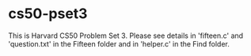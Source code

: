 # cs50-pset3

This is Harvard CS50 Problem Set 3. Please see details in 'fifteen.c' and 'question.txt' in the Fifteen folder and in 'helper.c' in the Find folder.
